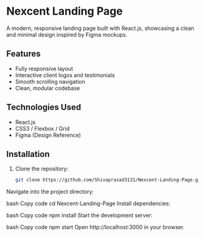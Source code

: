 # Nexcent Landing Page

A modern, responsive landing page built with React.js, showcasing a clean and minimal design inspired by Figma mockups.

## Features
- Fully responsive layout
- Interactive client logos and testimonials
- Smooth scrolling navigation
- Clean, modular codebase

## Technologies Used
- React.js
- CSS3 / Flexbox / Grid
- Figma (Design Reference)

## Installation
1. Clone the repository:
   ```bash
   git clone https://github.com/Shivaprasad3131/Nexcent-Landing-Page.git
Navigate into the project directory:

bash
Copy code
cd Nexcent-Landing-Page
Install dependencies:

bash
Copy code
npm install
Start the development server:

bash
Copy code
npm start
Open http://localhost:3000 in your browser.
